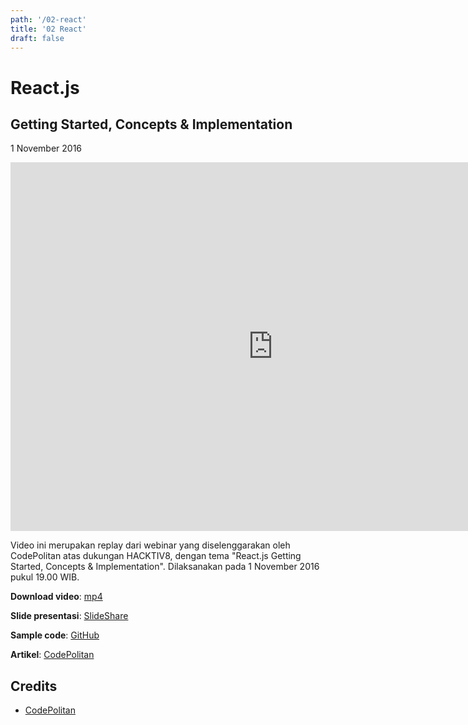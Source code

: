 ```yaml
---
path: '/02-react'
title: '02 React'
draft: false
---
```


# React.js 
## Getting Started, Concepts & Implementation

1 November 2016

<iframe width="840" height="590" src="https://www.youtube.com/embed/ZxnrCngLSu0" frameborder="0" allowfullscreen></iframe>

Video ini merupakan replay dari webinar yang diselenggarakan oleh CodePolitan atas dukungan HACKTIV8, dengan tema "React.js Getting Started, Concepts & Implementation". Dilaksanakan pada 1 November 2016 pukul 19.00 WIB.

**Download video**: [mp4]()

**Slide presentasi**: [SlideShare](https://www.slideshare.net/rizafahmi/react-webinar-with-codepolitan)

**Sample code**: [GitHub](https://github.com/rizafahmi/react-leaderboard-codepolitan)

**Artikel**: [CodePolitan](https://www.codepolitan.com/webinar-replay-react-js-getting-started-concepts-implementation)

## Credits

* [CodePolitan](https://codepolitan.com)
